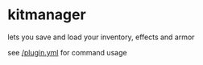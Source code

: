 # kitmanager

lets you save and load your inventory, effects and armor

see [/plugin.yml](https://github.com/simple-kit-map/kitmanager/blob/main/plugin.yml) for command usage